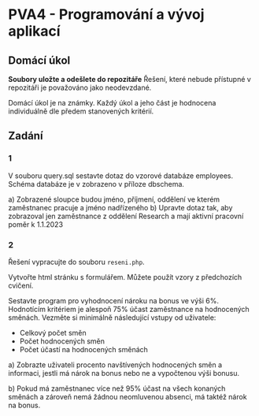 # PVA4 - Programování a vývoj aplikací
## Domácí úkol

**Soubory uložte a odešlete do repozitáře**
Řešení, které nebude přístupné v repozitáři je považováno jako neodevzdané.

Domácí úkol je na známky. Každý úkol a jeho část je hodnocena individuálně dle předem stanovených kritérií.

## Zadání

### 1

V souboru query.sql sestavte dotaz do vzorové databáze employees. Schéma databáze je v zobrazeno v příloze dbschema.

a) Zobrazené sloupce budou jméno, příjmení, oddělení ve kterém zaměstnanec pracuje a jméno nadřízeného 
b) Upravte dotaz tak, aby zobrazoval jen zaměstnance z oddělení Research a mají aktivní pracovní poměr k 1.1.2023


### 2
Řešení vypracujte do souboru `reseni.php`. 

Vytvořte html stránku s formulářem. Můžete použít vzory z předchozích cvičení.

Sestavte program pro vyhodnocení nároku na bonus ve výši 6%. Hodnotícím kritériem je alespoň 75% účast zaměstnance na hodnocených směnách. Vezměte si minimálně následující vstupy od uživatele:

* Celkový počet směn
* Počet hodnocených směn
* Počet účastí na hodnocených směnách

a) Zobrazte uživateli procento navštívených hodnocených směn a informaci, jestli má nárok na bonus nebo ne a vypočtenou výši bonusu.

b) Pokud má zaměstnanec více než 95% účast na všech konaných směnách a zároveň nemá žádnou neomluvenou absenci, má taktéž nárok na bonus.

